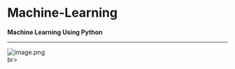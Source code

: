 # Machine-Learning
__Machine Learning Using Python__
___  
![image.png](https://www.google.com/imgres?imgurl=https%3A%2F%2Fimages-na.ssl-images-amazon.com%2Fimages%2FI%2F71om4dFYpdL._SL1500_.jpg&imgrefurl=https%3A%2F%2Fwww.amazon.in%2FPoster-Professionals-Polycarbonate-Inches-Multicolour%2Fdp%2FB074XZR247&tbnid=hmVFiLwAVtwoMM&vet=12ahUKEwii6q2mkvLnAhXyF7cAHUo-D14QMygBegUIARCZAg..i&docid=wliW9nk0EH485M&w=859&h=1500&q=goku&safe=off&client=firefox-b-d&ved=2ahUKEwii6q2mkvLnAhXyF7cAHUo-D14QMygBegUIARCZAg)<br>br>
